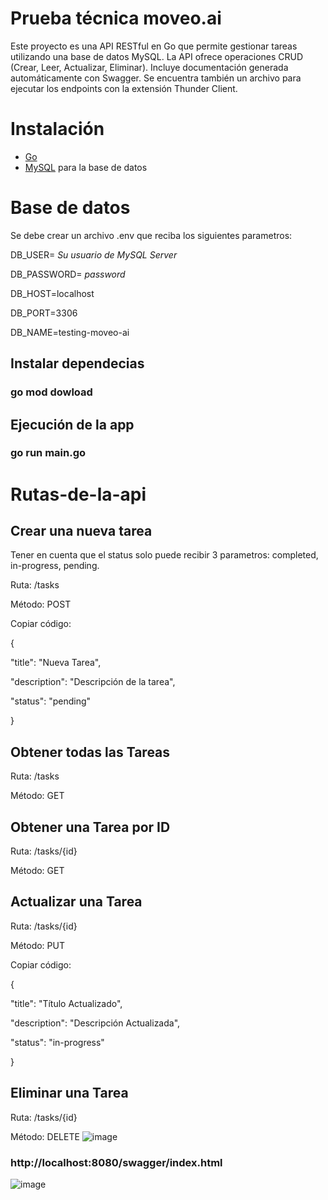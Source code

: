 # Prueba técnica moveo.ai

Este proyecto es una API RESTful en Go que permite gestionar tareas utilizando una base de datos MySQL. La API ofrece operaciones CRUD (Crear, Leer, Actualizar, Eliminar). Incluye documentación generada automáticamente con Swagger.
Se encuentra también un archivo para ejecutar los endpoints con la extensión Thunder Client.

# Instalación
- [Go](https://golang.org/doc/install)
- [MySQL](https://dev.mysql.com/downloads/mysql/) para la base de datos

# Base de datos 
Se debe crear un archivo .env que reciba los siguientes parametros:

DB_USER= *Su usuario de MySQL Server*

DB_PASSWORD= *password*

DB_HOST=localhost

DB_PORT=3306

DB_NAME=testing-moveo-ai

## Instalar dependecias
### go mod dowload

## Ejecución de la app
### go run main.go

# Rutas-de-la-api

## Crear una nueva tarea

Tener en cuenta que el status solo puede recibir 3 parametros: completed, in-progress, pending.

Ruta: /tasks

Método: POST


Copiar código:

{

  "title": "Nueva Tarea",
  
  "description": "Descripción de la tarea",
  
  "status": "pending"
  
}

## Obtener todas las Tareas
Ruta: /tasks

Método: GET

## Obtener una Tarea por ID

Ruta: /tasks/{id}

Método: GET

## Actualizar una Tarea
Ruta: /tasks/{id}

Método: PUT

Copiar código:

{

  "title": "Título Actualizado",
  
  "description": "Descripción Actualizada",
  
  "status": "in-progress"
  
}

## Eliminar una Tarea
Ruta: /tasks/{id}

Método: DELETE
![image](https://github.com/user-attachments/assets/1872b819-0826-4bae-8d80-218976916fe7)

### http://localhost:8080/swagger/index.html
![image](https://github.com/user-attachments/assets/b7a0a9fc-8238-4e43-be63-afef12a6eeb4)
